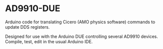 # AD9910-DUE
Arduino code for translating Cicero (AMO physics software) commands to update DDS registers.

Designed for use with the Arduino DUE controlling several AD9910 devices. Compile, test, edit in the usual Arduino IDE.
